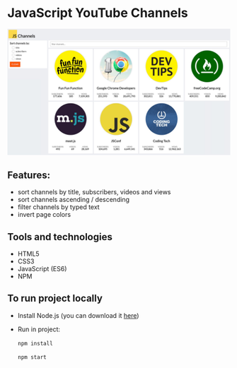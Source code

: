 # JavaScript YouTube Channels

![JS Channels screenshot](screenshots/1680px.png)
## Features:
* sort channels by title, subscribers, videos and views
* sort channels ascending / descending
* filter channels by typed text
* invert page colors

## Tools and technologies
* HTML5
* CSS3
* JavaScript (ES6)
* NPM

## To run project locally
* Install Node.js (you can download it [here](https://nodejs.org/en/))

* Run in project:
  
  `npm install`

  `npm start`